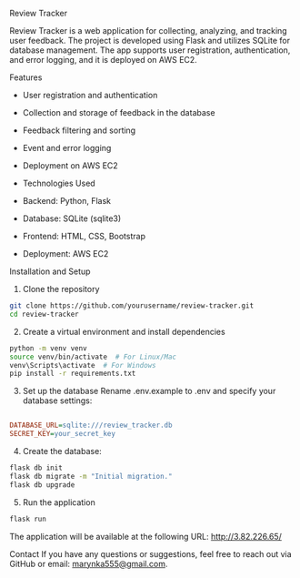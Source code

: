 Review Tracker

Review Tracker is a web application for collecting, analyzing, and tracking user feedback. The project is developed using Flask and utilizes SQLite for database management. The app supports user registration, authentication, and error logging, and it is deployed on AWS EC2.

Features
- User registration and authentication
- Collection and storage of feedback in the database
- Feedback filtering and sorting
- Event and error logging
- Deployment on AWS EC2
- Technologies Used

- Backend: Python, Flask
- Database: SQLite (sqlite3)
- Frontend: HTML, CSS, Bootstrap
- Deployment: AWS EC2

Installation and Setup

1. Clone the repository
```bash
git clone https://github.com/yourusername/review-tracker.git  
cd review-tracker  
```

2. Create a virtual environment and install dependencies
```bash
python -m venv venv  
source venv/bin/activate  # For Linux/Mac  
venv\Scripts\activate  # For Windows  
pip install -r requirements.txt  
```

3. Set up the database
Rename .env.example to .env and specify your database settings:
```ini

DATABASE_URL=sqlite:///review_tracker.db  
SECRET_KEY=your_secret_key
```

4. Create the database:
```bash
flask db init  
flask db migrate -m "Initial migration."  
flask db upgrade  
```

5. Run the application
```bash
flask run  
```

The application will be available at the following URL:
http://3.82.226.65/

Contact
If you have any questions or suggestions, feel free to reach out via GitHub or email: marynka555@gmail.com.